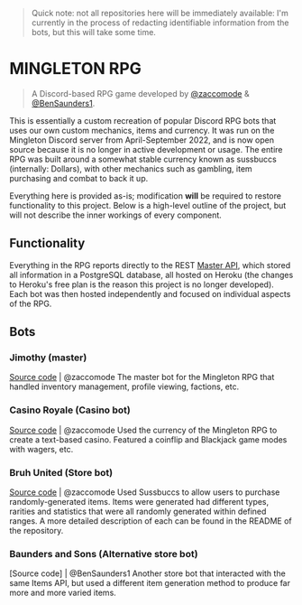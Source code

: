> Quick note: not all repositories here will be immediately available: I'm currently in the process of redacting identifiable information from the bots, but this will take some time.

# MINGLETON RPG
> A Discord-based RPG game developed by [@zaccomode](https://github.com/zaccomode) & [@BenSaunders1](https://github.com/BenSaunders1).

This is essentially a custom recreation of popular Discord RPG bots that uses our own custom mechanics, items and currency. It was run on the Mingleton Discord server from April-September 2022, and is now open source because it is no longer in active development or usage. 
The entire RPG was built around a somewhat stable currency known as sussbuccs (internally: Dollars), with other mechanics such as gambling, item purchasing and combat to back it up.

Everything here is provided as-is; modification **will** be required to restore functionality to this project. Below is a high-level outline of the project, but will not describe the inner workings of every component.

## Functionality
Everything in the RPG reports directly to the REST [Master API](https://github.com/dawson-rp/master-api), which stored all information in a PostgreSQL database, all hosted on Heroku (the changes to Heroku's free plan is the reason this project is no longer developed). 
Each bot was then hosted independently and focused on individual aspects of the RPG.

## Bots
### Jimothy (master)
[Source code](https://github.com/dawson-rp/master-bot) | @zaccomode
The master bot for the Mingleton RPG that handled inventory management, profile viewing, factions, etc.

### Casino Royale (Casino bot)
[Source code](https://github.com/dawson-rp/casino-bot) | @zaccomode
Used the currency of the Mingleton RPG to create a text-based casino. Featured a coinflip and Blackjack game modes with wagers, etc.

### Bruh United (Store bot)
[Source code](https://github.com/dawson-rp/store-bot) | @zaccomode
Used Sussbuccs to allow users to purchase randomly-generated items. Items were generated had different types, rarities and statistics that were all randomly generated within defined ranges. A more detailed description of each can be found in the README of the repository.

### Baunders and Sons (Alternative store bot)
[Source code] | @BenSaunders1
Another store bot that interacted with the same Items API, but used a different item generation method to produce far more and more varied items.
